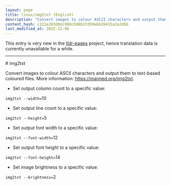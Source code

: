 ```yaml
---
layout: page
title: linux/img2txt (English)
description: "Convert images to colour ASCII characters and output them to text-based coloured files."
content_hash: c222e203d8dc980cb98b1fd59ebb39415a2a2d6b
last_modified_at: 2022-12-06
---
```


This entry is very new in the [tldr-pages](https://github.com/tldr-pages/tldr) project, hence translation data is currently unavailable for a while.

<hr># img2txt

Convert images to colour ASCII characters and output them to text-based coloured files.
More information: <https://manned.org/img2txt>.

- Set output column count to a specific value:

`img2txt --width=`<span class="tldr-var badge badge-pill bg-dark-lm bg-white-dm text-white-lm text-dark-dm font-weight-bold">10</span>

- Set output line count to a specific value:

`img2txt --height=`<span class="tldr-var badge badge-pill bg-dark-lm bg-white-dm text-white-lm text-dark-dm font-weight-bold">5</span>

- Set output font width to a specific value:

`img2txt --font-width=`<span class="tldr-var badge badge-pill bg-dark-lm bg-white-dm text-white-lm text-dark-dm font-weight-bold">12</span>

- Set output font height to a specific value:

`img2txt --font-height=`<span class="tldr-var badge badge-pill bg-dark-lm bg-white-dm text-white-lm text-dark-dm font-weight-bold">14</span>

- Set image brightness to a specific value:

`img2txt --brightness=`<span class="tldr-var badge badge-pill bg-dark-lm bg-white-dm text-white-lm text-dark-dm font-weight-bold">2</span>
